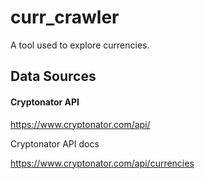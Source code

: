# curr_crawler

A tool used to explore currencies.

## Data Sources

#### Cryptonator API

https://www.cryptonator.com/api/

Cryptonator API docs

https://www.cryptonator.com/api/currencies
